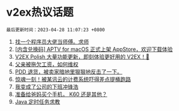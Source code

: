 # v2ex热议话题

`最后更新时间：2023-04-28 11:07:23 +0800`

1. [找一个程序员大佬当师傅。求师](https://www.v2ex.com/t/935872)
1. [[内含兑换码] APTV for macOS 正式上架 AppStore，欢迎下载体验](https://www.v2ex.com/t/935930)
1. [V2EX Polish 大量功能更新，即刻体验更好用的 V2EX！🥰](https://www.v2ex.com/t/935916)
1. [父亲被拖欠工资，如何维权](https://www.v2ex.com/t/935885)
1. [PDD 退货，被卖家暗地里狠狠地反击了一下。](https://www.v2ex.com/t/935859)
1. [惊魂一刻！被某讯云的计费系统吓得差点提桶跑路](https://www.v2ex.com/t/935883)
1. [我变成了公司的下班冲锋浩](https://www.v2ex.com/t/936037)
1. [准备给爸妈买个手机， K60 还是其他？](https://www.v2ex.com/t/935886)
1. [Java 定时任务求教](https://www.v2ex.com/t/935932)

